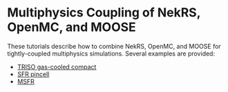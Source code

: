 # Multiphysics Coupling of NekRS, OpenMC, and MOOSE

These tutorials describe how to combine NekRS, OpenMC, and MOOSE for
tightly-coupled multiphysics simulations.
Several examples are provided:

- [TRISO gas-cooled compact](triso_multiphysics.md)
- [SFR pincell](pincell_multiphysics.md)
- [MSFR](msfr.md)
